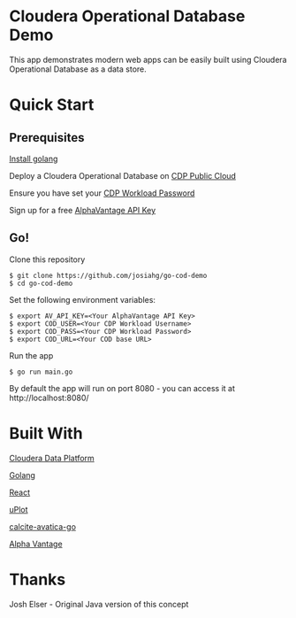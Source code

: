 # Cloudera Operational Database Demo

This app demonstrates modern web apps can be easily built using Cloudera Operational Database as a data store.

# Quick Start

## Prerequisites

[Install golang](https://golang.org/doc/install)

Deploy a Cloudera Operational Database on [CDP Public Cloud](https://docs.cloudera.com/runtime/7.1.0/howto-operational-database.html)

Ensure you have set your [CDP Workload Password](https://docs.cloudera.com/management-console/cloud/user-management/topics/mc-setting-the-ipa-password.html)

Sign up for a free [AlphaVantage API Key](https://www.alphavantage.co/support/#api-key)

## Go!
Clone this repository

```
$ git clone https://github.com/josiahg/go-cod-demo
$ cd go-cod-demo
```

Set the following environment variables:

```
$ export AV_API_KEY=<Your AlphaVantage API Key>
$ export COD_USER=<Your CDP Workload Username>
$ export COD_PASS=<Your CDP Workload Password>
$ export COD_URL=<Your COD base URL>
```

Run the app

```
$ go run main.go
```

By default the app will run on port 8080 - you can access it at http://localhost:8080/


# Built With

[Cloudera Data Platform](https://www.cloudera.com/products/cloudera-data-platform.html)

[Golang](https://golang.org/)

[React](https://reactjs.org/)

[uPlot](https://github.com/leeoniya/uPlot)

[calcite-avatica-go](https://github.com/apache/calcite-avatica-go)

[Alpha Vantage](https://www.alphavantage.co/)

# Thanks 

Josh Elser - Original Java version of this concept
